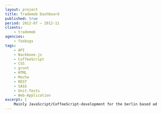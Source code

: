 ```yaml
---
layout: project
title: Trademob Dashboard
published: true
period: 2012-07 – 2012-11
clients:
    - trademob
agencies:
    - foobugs
tags:
    - API
    - Backbone.js
    - CoffeeScript
    - CSS
    - grunt
    - HTML
    - Mocha
    - REST
    - SASS
    - Unit-Tests
    - Web-Application
excerpt: |
    Mainly JavaScript/CoffeeScript-development for the berlin based ad network & targeting technology provider. Initial concepts & click-dummy as well as  development to create a new version of the companies dashboard solution which consumed a REST API.
---
```

